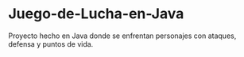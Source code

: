 # Juego-de-Lucha-en-Java
Proyecto hecho en Java donde se enfrentan personajes con ataques, defensa y puntos de vida.
